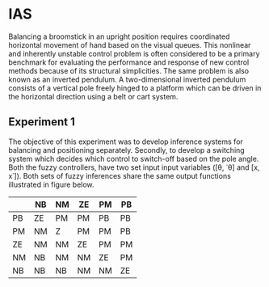 # IAS

Balancing a broomstick in an upright position requires coordinated horizontal movement of hand based on the visual queues. This nonlinear and inherently unstable control problem is often considered to be a primary benchmark for evaluating the performance and response of new control methods because of its structural simplicities. The same problem is also known as an inverted pendulum. A two-dimensional inverted pendulum consists of a vertical pole freely hinged to a platform which can be driven in the horizontal direction using a belt or cart system.

## Experiment 1

The objective of this experiment was to develop inference systems for balancing and positioning separately. Secondly, to develop a switching system which decides which control to switch-off based on the pole angle. Both the fuzzy controllers, have two set input input variables ([θ, ˙θ] and [x, x˙]). Both sets of fuzzy inferences share the same output functions illustrated in figure below.


|    |  NB | NM | ZE | PM  | PB |
|----|-----|----|----|-----|----|
| PB | ZE  | PM | PM | PB  | PB |
| PM | NM  | Z  | PM |  PM | PB |
| ZE | NM  | NM | ZE | PM  | PM |
| NM | NB  | NM | NM | ZE  | PM |
| NB | NB  | NB | NM | NM  | ZE |

